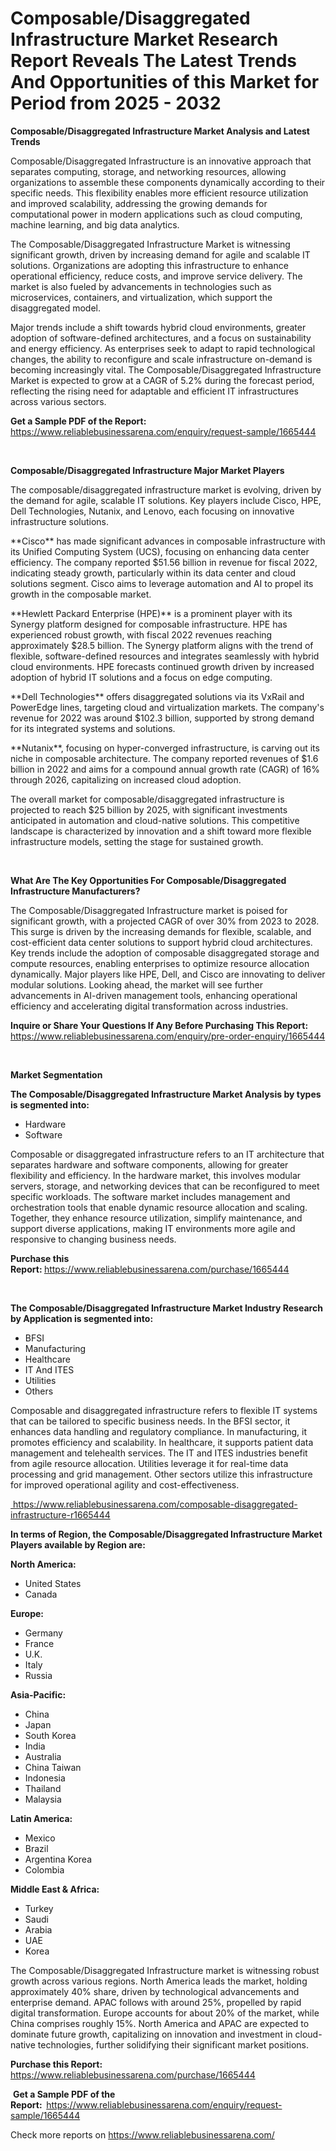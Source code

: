 <p><h1>Composable/Disaggregated Infrastructure Market Research Report Reveals The Latest Trends And Opportunities of this Market for Period from 2025 - 2032</h1></p><p><strong>Composable/Disaggregated Infrastructure Market Analysis and Latest Trends</strong></p>
<p><p>Composable/Disaggregated Infrastructure is an innovative approach that separates computing, storage, and networking resources, allowing organizations to assemble these components dynamically according to their specific needs. This flexibility enables more efficient resource utilization and improved scalability, addressing the growing demands for computational power in modern applications such as cloud computing, machine learning, and big data analytics.</p><p>The Composable/Disaggregated Infrastructure Market is witnessing significant growth, driven by increasing demand for agile and scalable IT solutions. Organizations are adopting this infrastructure to enhance operational efficiency, reduce costs, and improve service delivery. The market is also fueled by advancements in technologies such as microservices, containers, and virtualization, which support the disaggregated model.</p><p>Major trends include a shift towards hybrid cloud environments, greater adoption of software-defined architectures, and a focus on sustainability and energy efficiency. As enterprises seek to adapt to rapid technological changes, the ability to reconfigure and scale infrastructure on-demand is becoming increasingly vital. The Composable/Disaggregated Infrastructure Market is expected to grow at a CAGR of 5.2% during the forecast period, reflecting the rising need for adaptable and efficient IT infrastructures across various sectors.</p></p>
<p><strong>Get a Sample PDF of the Report:&nbsp;</strong> <a href="https://www.reliablebusinessarena.com/enquiry/request-sample/1665444?utm_campaign=2187&utm_medium=2&utm_source=Github&utm_content=ia&utm_term=11032025&utm_id=composabledisaggregated-infrastructure">https://www.reliablebusinessarena.com/enquiry/request-sample/1665444</a></p>
<p>&nbsp;</p>
<p><strong>Composable/Disaggregated Infrastructure Major Market Players</strong></p>
<p><p>The composable/disaggregated infrastructure market is evolving, driven by the demand for agile, scalable IT solutions. Key players include Cisco, HPE, Dell Technologies, Nutanix, and Lenovo, each focusing on innovative infrastructure solutions.</p><p>**Cisco** has made significant advances in composable infrastructure with its Unified Computing System (UCS), focusing on enhancing data center efficiency. The company reported $51.56 billion in revenue for fiscal 2022, indicating steady growth, particularly within its data center and cloud solutions segment. Cisco aims to leverage automation and AI to propel its growth in the composable market.</p><p>**Hewlett Packard Enterprise (HPE)** is a prominent player with its Synergy platform designed for composable infrastructure. HPE has experienced robust growth, with fiscal 2022 revenues reaching approximately $28.5 billion. The Synergy platform aligns with the trend of flexible, software-defined resources and integrates seamlessly with hybrid cloud environments. HPE forecasts continued growth driven by increased adoption of hybrid IT solutions and a focus on edge computing.</p><p>**Dell Technologies** offers disaggregated solutions via its VxRail and PowerEdge lines, targeting cloud and virtualization markets. The company's revenue for 2022 was around $102.3 billion, supported by strong demand for its integrated systems and solutions.</p><p>**Nutanix**, focusing on hyper-converged infrastructure, is carving out its niche in composable architecture. The company reported revenues of $1.6 billion in 2022 and aims for a compound annual growth rate (CAGR) of 16% through 2026, capitalizing on increased cloud adoption.</p><p>The overall market for composable/disaggregated infrastructure is projected to reach $25 billion by 2025, with significant investments anticipated in automation and cloud-native solutions. This competitive landscape is characterized by innovation and a shift toward more flexible infrastructure models, setting the stage for sustained growth.</p></p>
<p>&nbsp;</p>
<p><strong>What Are The Key Opportunities For Composable/Disaggregated Infrastructure Manufacturers?</strong></p>
<p><p>The Composable/Disaggregated Infrastructure market is poised for significant growth, with a projected CAGR of over 30% from 2023 to 2028. This surge is driven by the increasing demands for flexible, scalable, and cost-efficient data center solutions to support hybrid cloud architectures. Key trends include the adoption of composable disaggregated storage and compute resources, enabling enterprises to optimize resource allocation dynamically. Major players like HPE, Dell, and Cisco are innovating to deliver modular solutions. Looking ahead, the market will see further advancements in AI-driven management tools, enhancing operational efficiency and accelerating digital transformation across industries.</p></p>
<p><strong>Inquire or Share Your Questions If Any Before Purchasing This Report:</strong> <a href="https://www.reliablebusinessarena.com/enquiry/pre-order-enquiry/1665444?utm_campaign=2187&utm_medium=2&utm_source=Github&utm_content=ia&utm_term=11032025&utm_id=composabledisaggregated-infrastructure">https://www.reliablebusinessarena.com/enquiry/pre-order-enquiry/1665444</a></p>
<p>&nbsp;</p>
<p><strong>Market Segmentation</strong></p>
<p><strong>The Composable/Disaggregated Infrastructure Market Analysis by types is segmented into:</strong></p>
<p><ul><li>Hardware</li><li>Software</li></ul></p>
<p><p>Composable or disaggregated infrastructure refers to an IT architecture that separates hardware and software components, allowing for greater flexibility and efficiency. In the hardware market, this involves modular servers, storage, and networking devices that can be reconfigured to meet specific workloads. The software market includes management and orchestration tools that enable dynamic resource allocation and scaling. Together, they enhance resource utilization, simplify maintenance, and support diverse applications, making IT environments more agile and responsive to changing business needs.</p></p>
<p><strong>Purchase this Report:&nbsp;</strong><a href="https://www.reliablebusinessarena.com/purchase/1665444?utm_campaign=2187&utm_medium=2&utm_source=Github&utm_content=ia&utm_term=11032025&utm_id=composabledisaggregated-infrastructure">https://www.reliablebusinessarena.com/purchase/1665444</a></p>
<p>&nbsp;</p>
<p><strong>The Composable/Disaggregated Infrastructure Market Industry Research by Application is segmented into:</strong></p>
<p><ul><li>BFSI</li><li>Manufacturing</li><li>Healthcare</li><li>IT And ITES</li><li>Utilities</li><li>Others</li></ul></p>
<p><p>Composable and disaggregated infrastructure refers to flexible IT systems that can be tailored to specific business needs. In the BFSI sector, it enhances data handling and regulatory compliance. In manufacturing, it promotes efficiency and scalability. In healthcare, it supports patient data management and telehealth services. The IT and ITES industries benefit from agile resource allocation. Utilities leverage it for real-time data processing and grid management. Other sectors utilize this infrastructure for improved operational agility and cost-effectiveness.</p></p>
<p><a href="https://www.reliablebusinessarena.com/composable-disaggregated-infrastructure-r1665444?utm_campaign=2187&utm_medium=2&utm_source=Github&utm_content=ia&utm_term=11032025&utm_id=composabledisaggregated-infrastructure">&nbsp;https://www.reliablebusinessarena.com/composable-disaggregated-infrastructure-r1665444</a></p>
<p><strong>In terms of Region, the Composable/Disaggregated Infrastructure Market Players available by Region are:</strong></p>
<p>
    <p> <strong> North America: </strong>
        <ul>
            <li>United States</li>
            <li>Canada</li>
        </ul>
        </p> 
    <p> <strong> Europe: </strong>
        <ul>
            <li>Germany</li>
            <li>France</li>
            <li>U.K.</li>
            <li>Italy</li>
            <li>Russia</li>
        </ul>
        </p> 
    <p> <strong> Asia-Pacific: </strong>
        <ul>
            <li>China</li>
            <li>Japan</li>
            <li>South Korea</li>
            <li>India</li>
            <li>Australia</li>
            <li>China Taiwan</li>
            <li>Indonesia</li>
            <li>Thailand</li>
            <li>Malaysia</li>
        </ul>
        </p> 
    <p> <strong> Latin America: </strong>
        <ul>
            <li>Mexico</li>
            <li>Brazil</li>
            <li>Argentina Korea</li>
            <li>Colombia</li>
        </ul>
        </p> 
    <p> <strong> Middle East & Africa: </strong>
        <ul>
            <li>Turkey</li>
            <li>Saudi</li>
            <li>Arabia</li>
            <li>UAE</li>
            <li>Korea</li>
        </ul>
    </p>
    </p>
<p><p>The Composable/Disaggregated Infrastructure market is witnessing robust growth across various regions. North America leads the market, holding approximately 40% share, driven by technological advancements and enterprise demand. APAC follows with around 25%, propelled by rapid digital transformation. Europe accounts for about 20% of the market, while China comprises roughly 15%. North America and APAC are expected to dominate future growth, capitalizing on innovation and investment in cloud-native technologies, further solidifying their significant market positions.</p></p>
<p><strong>Purchase this Report: </strong><a href="https://www.reliablebusinessarena.com/purchase/1665444?utm_campaign=2187&utm_medium=2&utm_source=Github&utm_content=ia&utm_term=11032025&utm_id=composabledisaggregated-infrastructure">https://www.reliablebusinessarena.com/purchase/1665444</a></p>
<p>&nbsp;<strong>Get a Sample PDF of the Report:&nbsp;&nbsp;</strong><a href="https://www.reliablebusinessarena.com/enquiry/request-sample/1665444?utm_campaign=2187&utm_medium=2&utm_source=Github&utm_content=ia&utm_term=11032025&utm_id=composabledisaggregated-infrastructure">https://www.reliablebusinessarena.com/enquiry/request-sample/1665444</a></p>
<p><strong></strong></p>
<p>Check more reports on <a href="https://www.reliablebusinessarena.com/?utm_campaign=2187&utm_medium=2&utm_source=Github&utm_content=ia&utm_term=11032025&utm_id=composabledisaggregated-infrastructure">https://www.reliablebusinessarena.com/</a></p>